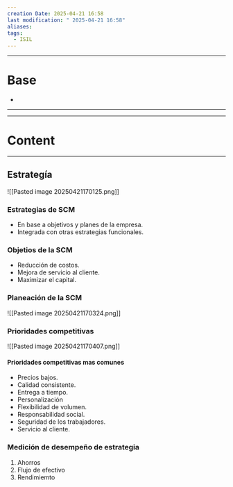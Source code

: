 ```yaml
---
creation Date: 2025-04-21 16:58
last modification: " 2025-04-21 16:58"
aliases: 
tags:
  - ISIL
---
```

___
# Base
- 
___
___
# Content
___
## Estrategía
![[Pasted image 20250421170125.png]]
### Estrategias de SCM
- En base a objetivos y planes de la empresa.
- Integrada con otras estrategias funcionales.
### Objetios de la SCM
- Reducción de costos.
- Mejora de servicio al cliente.
- Maximizar el capital.
### Planeación de la SCM
![[Pasted image 20250421170324.png]]
### Prioridades competitivas
![[Pasted image 20250421170407.png]]
#### Prioridades competitivas mas comunes
- Precios bajos.
- Calidad consistente.
- Entrega a tiempo.
- Personalización
- Flexibilidad de volumen.
- Responsabilidad social.
- Seguridad de los trabajadores.
- Servicio al cliente.
### Medición de desempeño de estrategia
1. Ahorros
2. Flujo de efectivo
3. Rendimiemto